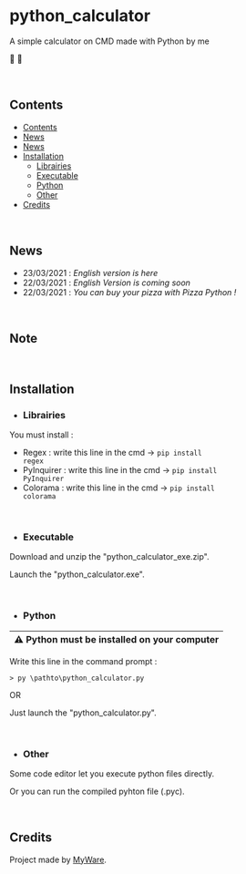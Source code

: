# python_calculator
A simple calculator on CMD made with Python by me

🐍 🧮

<br>

Contents
----------------

- <a href="https://github.com/MyWare386/python_calculator#contents">Contents</a>
- <a href="https://github.com/MyWare386/python_calculator#news">News</a>
- <a href="https://github.com/MyWare386/python_calculator#note">News</a>
- <a href="https://github.com/MyWare386/python_calculator#installation">Installation</a>
  - <a href="https://github.com/MyWare386/python_calculator#librairies">Librairies</a>
  - <a href="https://github.com/MyWare386/python_calculator#executable">Executable</a>
  - <a href="https://github.com/MyWare386/python_calculator#python">Python</a>
  - <a href="https://github.com/MyWare386/python_calculator#other">Other</a>
- <a href="https://github.com/MyWare386/python_calculator#credits">Credits</a>

<br>

News
----------------

- 23/03/2021 : _English version is here_
- 22/03/2021 : _English Version is coming soon_
- 22/03/2021 : _You can buy your pizza with Pizza Python !_

<br>

Note
---------------

<br>

Installation
----------------

- <h3>Librairies</h3>

You must install :

  - Regex : write this line in the cmd -> <code>pip install regex</code>
  - PyInquirer : write this line in the cmd -> <code>pip install PyInquirer</code>
  - Colorama : write this line in the cmd -> <code>pip install colorama</code>

<br>

- <h3>Executable</h3>

Download and unzip the "python_calculator_exe.zip".

Launch the "python_calculator.exe".

<br>

- <h3>Python</h3>

| ⚠️ Python must be installed on your computer
|---

Write this line in the command prompt :

    > py \pathto\python_calculator.py

OR

Just launch the "python_calculator.py".

<br>

- <h3>Other</h3>

Some code editor let you execute python files directly.

Or you can run the compiled pyhton file (.pyc).

<br>

Credits
--------------------------------

Project made by <a href="https://myware386.github.io/myware-website/">MyWare</a>.
